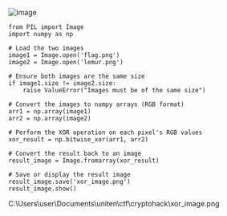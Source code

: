 ![image](https://github.com/user-attachments/assets/9a122c6f-198a-4349-87e2-8eec38905721)


```
from PIL import Image
import numpy as np

# Load the two images
image1 = Image.open('flag.png')
image2 = Image.open('lemur.png')

# Ensure both images are the same size
if image1.size != image2.size:
    raise ValueError("Images must be of the same size")

# Convert the images to numpy arrays (RGB format)
arr1 = np.array(image1)
arr2 = np.array(image2)

# Perform the XOR operation on each pixel's RGB values
xor_result = np.bitwise_xor(arr1, arr2)

# Convert the result back to an image
result_image = Image.fromarray(xor_result)

# Save or display the result image
result_image.save('xor_image.png')
result_image.show()
```
C:\Users\user\Documents\uniten\ctf\cryptohack\xor_image.png
